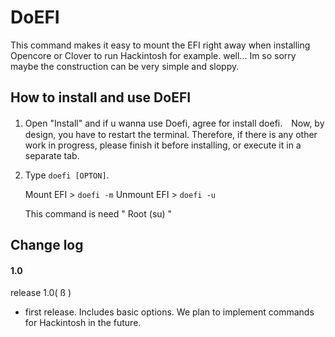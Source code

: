 DoEFI
==================
This command makes it easy to mount the EFI right away when installing Opencore or Clover to run Hackintosh for example.
well... Im so sorry maybe the construction can be very simple and sloppy.

## How to install and use DoEFI

1. Open "Install" and if u wanna use Doefi, agree for install doefi.　Now, by design, you have to restart the terminal. Therefore, if there is any other work in progress, please finish it before installing, or execute it in a separate tab.

2. Type `doefi [OPTON]`.

   Mount EFI > `doefi -m`
   Unmount EFI > `doefi -u`

   This command is need " Root (su) "




## Change log

#### 1.0

release 1.0( ß )
- first release.  Includes basic options. We plan to implement commands for Hackintosh in the future.
